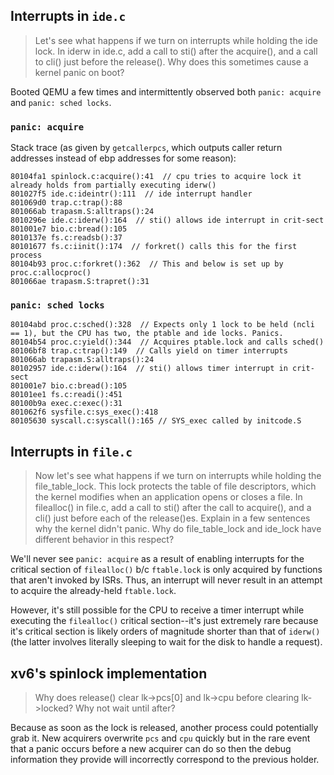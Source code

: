 ## Interrupts in `ide.c`
> Let's see what happens if we turn on interrupts while holding the ide lock. In iderw in ide.c, add a call to sti() after the acquire(), and a call to cli() just before the release(). Why does this sometimes cause a kernel panic on boot?

Booted QEMU a few times and intermittently observed both `panic: acquire` and `panic: sched locks`.

### `panic: acquire`
Stack trace (as given by `getcallerpcs`, which outputs caller return addresses instead of ebp addresses for some reason):
```
80104fa1 spinlock.c:acquire():41  // cpu tries to acquire lock it already holds from partially executing iderw()
801027f5 ide.c:ideintr():111  // ide interrupt handler
801069d0 trap.c:trap():88
801066ab trapasm.S:alltraps():24
8010296e ide.c:iderw():164  // sti() allows ide interrupt in crit-sect
801001e7 bio.c:bread():105
8010137e fs.c:readsb():37
80101677 fs.c:iinit():174  // forkret() calls this for the first process
80104b93 proc.c:forkret():362  // This and below is set up by proc.c:allocproc()
801066ae trapasm.S:trapret():31
```

### `panic: sched locks`
```
80104abd proc.c:sched():328  // Expects only 1 lock to be held (ncli == 1), but the CPU has two, the ptable and ide locks. Panics.
80104b54 proc.c:yield():344  // Acquires ptable.lock and calls sched()
80106bf8 trap.c:trap():149  // Calls yield on timer interrupts
801066ab trapasm.S:alltraps():24
80102957 ide.c:iderw():164  // sti() allows timer interrupt in crit-sect
801001e7 bio.c:bread():105
80101ee1 fs.c:readi():451
80100b9a exec.c:exec():31
801062f6 sysfile.c:sys_exec():418
80105630 syscall.c:syscall():165 // SYS_exec called by initcode.S
```

## Interrupts in `file.c`
> Now let's see what happens if we turn on interrupts while holding the file_table_lock. This lock protects the table of file descriptors, which the kernel modifies when an application opens or closes a file. In filealloc() in file.c, add a call to sti() after the call to acquire(), and a cli() just before each of the release()es. Explain in a few sentences why the kernel didn't panic. Why do file_table_lock and ide_lock have different behavior in this respect?

We'll never see `panic: acquire` as a result of enabling interrupts for the critical section of `filealloc()` b/c `ftable.lock` is only acquired by functions that aren't invoked by ISRs. Thus, an interrupt will never result in an attempt to acquire the already-held `ftable.lock`.

However, it's still possible for the CPU to receive a timer interrupt while executing the `filealloc()` critical section--it's just extremely rare because it's critical section is likely orders of magnitude shorter than that of `iderw()` (the latter involves literally sleeping to wait for the disk to handle a request).

## xv6's spinlock implementation
> Why does release() clear lk->pcs[0] and lk->cpu before clearing lk->locked? Why not wait until after?

Because as soon as the lock is released, another process could potentially grab it. New acquirers overwrite `pcs` and `cpu` quickly but in the rare event that a panic occurs before a new acquirer can do so then the debug information they provide will incorrectly correspond to the previous holder.
